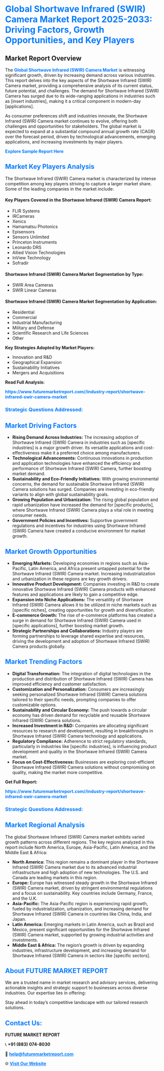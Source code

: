 <h1 style="color: #007BFF;">Global Shortwave Infrared (SWIR) Camera Market Report 2025-2033: Driving Factors, Growth Opportunities, and Key Players</h1>

<section id="overview">
<h2>Market Report Overview</h2>
<p>The <a href="https://www.futuremarketreport.com//industry-report/shortwave-infrared-swir-camera-market" style="color: #007BFF; text-decoration: none;"><strong>Global Shortwave Infrared (SWIR) Camera Market</strong></a> is witnessing significant growth, driven by increasing demand across various industries. This report delves into the key aspects of the Shortwave Infrared (SWIR) Camera market, providing a comprehensive analysis of its current status, future potential, and challenges. The demand for Shortwave Infrared (SWIR) Camera has surged due to its wide-ranging applications in industries such as [insert industries], making it a critical component in modern-day [applications].</p>
<p>As consumer preferences shift and industries innovate, the Shortwave Infrared (SWIR) Camera market continues to evolve, offering both challenges and opportunities for stakeholders. The global market is expected to expand at a substantial compound annual growth rate (CAGR) over the forecast period, driven by technological advancements, emerging applications, and increasing investments by major players.</p>
</section>

<section id="overview">
<p><a href="https://www.futuremarketreport.com//request-sample/reportId=82110" style="color: #007BFF; text-decoration: none;"><strong>Explore Sample Report Here</strong></a></p>
</section>

<section id="key-players">
<h2 style="color: #007BFF;">Market Key Players Analysis</h2>
<p>The Shortwave Infrared (SWIR) Camera market is characterized by intense competition among key players striving to capture a larger market share. Some of the leading companies in the market include:</p>
<h4>Key Players Covered in the Shortwave Infrared (SWIR) Camera Report:</h4>
<ul><li>FLIR Systems</li><li>IRCameras</li><li>Xenics</li><li>Hamamatsu Photonics</li><li>Episensors</li><li>Sensors Unlimited</li><li>Princeton Instruments</li><li>Leonardo DRS</li><li>Allied Vision Technologies</li><li>InView Technology</li><li>Sofradir</li></ul>
<h4>Shortwave Infrared (SWIR) Camera Market Segmentation by Type:</h4>
<ul><li>SWIR Area Cameras</li><li>SWIR Linear Cameras</li></ul>

<h4>Shortwave Infrared (SWIR) Camera Market Segmentation by Application:</h4>
<ul><li>Residential</li><li>Commercial</li><li>Industrial Manufacturing</li><li>Military and Defense</li><li>Scientific Research and Life Sciences</li><li>Other</li></ul>
<p><strong>Key Strategies Adopted by Market Players:</strong></p>
<ul>
<li>Innovation and R&D</li>
<li>Geographical Expansion</li>
<li>Sustainability Initiatives</li>
<li>Mergers and Acquisitions</li>
</ul>
</section>

<section>
<p><strong>Read Full Analysis: </strong></p><a href="https://www.futuremarketreport.com//industry-report/shortwave-infrared-swir-camera-market" style="color: #007BFF; text-decoration: none;"><strong>https://www.futuremarketreport.com//industry-report/shortwave-infrared-swir-camera-market</strong></a>
<h3 style="color: #007BFF;">Strategic Questions Addressed:</h3>
</section>

<section id="driving-factors">
<h2 style="color: #007BFF;">Market Driving Factors</h2>
<ul>
<li><strong>Rising Demand Across Industries:</strong> The increasing adoption of Shortwave Infrared (SWIR) Camera in industries such as [specific industries] is a major growth driver. Its versatile applications and cost-effectiveness make it a preferred choice among manufacturers.</li>
<li><strong>Technological Advancements:</strong> Continuous innovations in production and application technologies have enhanced the efficiency and performance of Shortwave Infrared (SWIR) Camera, further boosting market demand.</li>
<li><strong>Sustainability and Eco-Friendly Initiatives:</strong> With growing environmental concerns, the demand for sustainable Shortwave Infrared (SWIR) Camera solutions has surged. Companies are investing in eco-friendly variants to align with global sustainability goals.</li>
<li><strong>Growing Population and Urbanization:</strong> The rising global population and rapid urbanization have increased the demand for [specific products], where Shortwave Infrared (SWIR) Camera plays a vital role in meeting consumer needs.</li>
<li><strong>Government Policies and Incentives:</strong> Supportive government regulations and incentives for industries using Shortwave Infrared (SWIR) Camera have created a conducive environment for market growth.</li>
</ul>
</section>

<section id="growth-opportunities">
<h2 style="color: #007BFF;">Market Growth Opportunities</h2>
<ul>
<li><strong>Emerging Markets:</strong> Developing economies in regions such as Asia-Pacific, Latin America, and Africa present untapped potential for the Shortwave Infrared (SWIR) Camera market. Increasing industrialization and urbanization in these regions are key growth drivers.</li>
<li><strong>Innovative Product Development:</strong> Companies investing in R&D to create innovative Shortwave Infrared (SWIR) Camera products with enhanced features and applications are likely to gain a competitive edge.</li>
<li><strong>Expansion into Niche Applications:</strong> The versatility of Shortwave Infrared (SWIR) Camera allows it to be utilized in niche markets such as [specific niches], creating opportunities for growth and diversification.</li>
<li><strong>E-commerce Growth:</strong> The rise of e-commerce platforms has created a surge in demand for Shortwave Infrared (SWIR) Camera used in [specific applications], further boosting market growth.</li>
<li><strong>Strategic Partnerships and Collaborations:</strong> Industry players are forming partnerships to leverage shared expertise and resources, driving the development and adoption of Shortwave Infrared (SWIR) Camera products globally.</li>
</ul>
</section>

<section id="trending-factors">
<h2 style="color: #007BFF;">Market Trending Factors</h2>
<ul>
<li><strong>Digital Transformation:</strong> The integration of digital technologies in the production and distribution of Shortwave Infrared (SWIR) Camera has improved efficiency and customer satisfaction.</li>
<li><strong>Customization and Personalization:</strong> Consumers are increasingly seeking personalized Shortwave Infrared (SWIR) Camera solutions tailored to their specific needs, prompting companies to offer customizable options.</li>
<li><strong>Sustainability and Circular Economy:</strong> The push towards a circular economy has driven demand for recyclable and reusable Shortwave Infrared (SWIR) Camera solutions.</li>
<li><strong>Increased Investment in R&D:</strong> Companies are allocating significant resources to research and development, resulting in breakthroughs in Shortwave Infrared (SWIR) Camera technology and applications.</li>
<li><strong>Regulatory Compliance:</strong> Adherence to strict regulatory standards, particularly in industries like [specific industries], is influencing product development and quality in the Shortwave Infrared (SWIR) Camera market.</li>
<li><strong>Focus on Cost-Effectiveness:</strong> Businesses are exploring cost-efficient Shortwave Infrared (SWIR) Camera solutions without compromising on quality, making the market more competitive.</li>
</ul>
</section>

<section>
<p><strong>Get Full Report: </strong></p><a href="https://www.futuremarketreport.com//industry-report/shortwave-infrared-swir-camera-market" style="color: #007BFF; text-decoration: none;"><strong>https://www.futuremarketreport.com//industry-report/shortwave-infrared-swir-camera-market</strong></a>
<h3 style="color: #007BFF;">Strategic Questions Addressed:</h3>
</section>


<section id="regional-analysis">
<h2 style="color: #007BFF;">Market Regional Analysis</h2>
<p>The global Shortwave Infrared (SWIR) Camera market exhibits varied growth patterns across different regions. The key regions analyzed in this report include North America, Europe, Asia-Pacific, Latin America, and the Middle East & Africa:</p>
<ul>
<li><strong>North America:</strong> This region remains a dominant player in the Shortwave Infrared (SWIR) Camera market due to its advanced industrial infrastructure and high adoption of new technologies. The U.S. and Canada are leading markets in this region.</li>
<li><strong>Europe:</strong> Europe has witnessed steady growth in the Shortwave Infrared (SWIR) Camera market, driven by stringent environmental regulations and a focus on sustainability. Key countries include Germany, France, and the U.K.</li>
<li><strong>Asia-Pacific:</strong> The Asia-Pacific region is experiencing rapid growth, fueled by industrialization, urbanization, and increasing demand for Shortwave Infrared (SWIR) Camera in countries like China, India, and Japan.</li>
<li><strong>Latin America:</strong> Emerging markets in Latin America, such as Brazil and Mexico, present significant opportunities for the Shortwave Infrared (SWIR) Camera market, supported by growing industrial activities and investments.</li>
<li><strong>Middle East & Africa:</strong> The region’s growth is driven by expanding industries, infrastructure development, and increasing demand for Shortwave Infrared (SWIR) Camera in sectors like [specific sectors].</li>
</ul>
</section>

<footer>
<h2 style="color: #007BFF;">About FUTURE MARKET REPORT</h2>
<p>We are a trusted name in market research and advisory services, delivering actionable insights and strategic support to businesses across diverse industries. Our expertise lies in offering:</p>

<p>Stay ahead in today’s competitive landscape with our tailored research solutions.</p>

<h2 style="color: #007BFF;">Contact Us:</h2>
<p><strong>FUTURE MARKET REPORT</strong></p>
<p>📞 <strong>+91 (883) 074-8030</strong></p>
<p>📧 <strong><a href="mailto:help@futuremarketreport.com" style="color: #007BFF;">help@futuremarketreport.com</a></strong></p>
<p>🌐 <strong><a href="https://www.futuremarketreport.com/" style="color: #007BFF;">Visit Our Website</a></strong></p>
</footer>